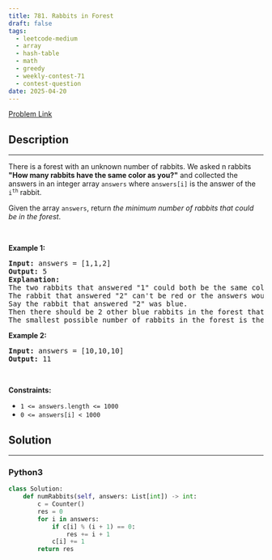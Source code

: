 ```yaml
---
title: 781. Rabbits in Forest
draft: false
tags: 
  - leetcode-medium
  - array
  - hash-table
  - math
  - greedy
  - weekly-contest-71
  - contest-question
date: 2025-04-20
---
```


[Problem Link](https://leetcode.com/problems/rabbits-in-forest/)

## Description

---
<p>There is a forest with an unknown number of rabbits. We asked n rabbits <strong>&quot;How many rabbits have the same color as you?&quot;</strong> and collected the answers in an integer array <code>answers</code> where <code>answers[i]</code> is the answer of the <code>i<sup>th</sup></code> rabbit.</p>

<p>Given the array <code>answers</code>, return <em>the minimum number of rabbits that could be in the forest</em>.</p>

<p>&nbsp;</p>
<p><strong class="example">Example 1:</strong></p>

<pre>
<strong>Input:</strong> answers = [1,1,2]
<strong>Output:</strong> 5
<strong>Explanation:</strong>
The two rabbits that answered &quot;1&quot; could both be the same color, say red.
The rabbit that answered &quot;2&quot; can&#39;t be red or the answers would be inconsistent.
Say the rabbit that answered &quot;2&quot; was blue.
Then there should be 2 other blue rabbits in the forest that didn&#39;t answer into the array.
The smallest possible number of rabbits in the forest is therefore 5: 3 that answered plus 2 that didn&#39;t.
</pre>

<p><strong class="example">Example 2:</strong></p>

<pre>
<strong>Input:</strong> answers = [10,10,10]
<strong>Output:</strong> 11
</pre>

<p>&nbsp;</p>
<p><strong>Constraints:</strong></p>

<ul>
	<li><code>1 &lt;= answers.length &lt;= 1000</code></li>
	<li><code>0 &lt;= answers[i] &lt; 1000</code></li>
</ul>


## Solution

---
### Python3
``` py title='rabbits-in-forest'
class Solution:
    def numRabbits(self, answers: List[int]) -> int:
        c = Counter()
        res = 0
        for i in answers:
            if c[i] % (i + 1) == 0:
                res += i + 1
            c[i] += 1
        return res
```


